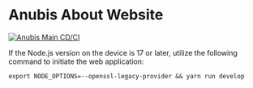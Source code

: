 # Anubis About Website

[![Anubis Main CD/CI](https://github.com/AnubisLMS/AnubisWebsite/actions/workflows/ci.yml/badge.svg)](https://github.com/AnubisLMS/AnubisWebsite/actions/workflows/ci.yml)

If the Node.js version on the device is 17 or later, utilize the following command to initiate the web application:

`export NODE_OPTIONS=--openssl-legacy-provider && yarn run develop`